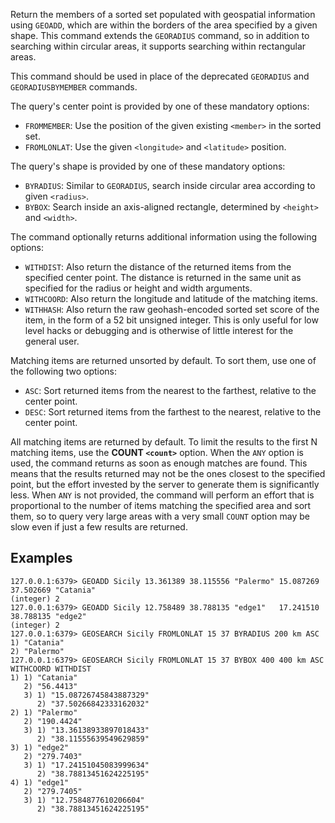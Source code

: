 Return the members of a sorted set populated with geospatial information using `GEOADD`, which are within the borders of the area specified by a given shape. This command extends the `GEORADIUS` command, so in addition to searching within circular areas, it supports searching within rectangular areas.

This command should be used in place of the deprecated `GEORADIUS` and `GEORADIUSBYMEMBER` commands.

The query's center point is provided by one of these mandatory options:

* `FROMMEMBER`: Use the position of the given existing `<member>` in the sorted set.
* `FROMLONLAT`: Use the given `<longitude>` and `<latitude>` position.

The query's shape is provided by one of these mandatory options:

* `BYRADIUS`: Similar to `GEORADIUS`, search inside circular area according to given `<radius>`.
* `BYBOX`: Search inside an axis-aligned rectangle, determined by `<height>` and `<width>`.

The command optionally returns additional information using the following options:

* `WITHDIST`: Also return the distance of the returned items from the specified center point. The distance is returned in the same unit as specified for the radius or height and width arguments.
* `WITHCOORD`: Also return the longitude and latitude of the matching items.
* `WITHHASH`: Also return the raw geohash-encoded sorted set score of the item, in the form of a 52 bit unsigned integer. This is only useful for low level hacks or debugging and is otherwise of little interest for the general user.

Matching items are returned unsorted by default. To sort them, use one of the following two options:

* `ASC`: Sort returned items from the nearest to the farthest, relative to the center point.
* `DESC`: Sort returned items from the farthest to the nearest, relative to the center point.

All matching items are returned by default. To limit the results to the first N matching items, use the **COUNT `<count>`** option.
When the `ANY` option is used, the command returns as soon as enough matches are found.  This means that the results returned may not be the ones closest to the specified point, but the effort invested by the server to generate them is significantly less.
When `ANY` is not provided, the command will perform an effort that is proportional to the number of items matching the specified area and sort them,
so to query very large areas with a very small `COUNT` option may be slow even if just a few results are returned.

## Examples

```valkey-cli
127.0.0.1:6379> GEOADD Sicily 13.361389 38.115556 "Palermo" 15.087269 37.502669 "Catania"
(integer) 2
127.0.0.1:6379> GEOADD Sicily 12.758489 38.788135 "edge1"   17.241510 38.788135 "edge2" 
(integer) 2
127.0.0.1:6379> GEOSEARCH Sicily FROMLONLAT 15 37 BYRADIUS 200 km ASC
1) "Catania"
2) "Palermo"
127.0.0.1:6379> GEOSEARCH Sicily FROMLONLAT 15 37 BYBOX 400 400 km ASC WITHCOORD WITHDIST
1) 1) "Catania"
   2) "56.4413"
   3) 1) "15.08726745843887329"
      2) "37.50266842333162032"
2) 1) "Palermo"
   2) "190.4424"
   3) 1) "13.36138933897018433"
      2) "38.11555639549629859"
3) 1) "edge2"
   2) "279.7403"
   3) 1) "17.24151045083999634"
      2) "38.78813451624225195"
4) 1) "edge1"
   2) "279.7405"
   3) 1) "12.7584877610206604"
      2) "38.78813451624225195"
```
